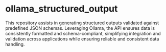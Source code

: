 # ollama_structured_output
This repository assists in generating structured outputs validated against predefined JSON schemas. Leveraging Ollama, the API ensures data is consistently formatted and schema-compliant, simplifying integration and validation across applications while ensuring reliable and consistent data handling.
